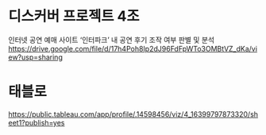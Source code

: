 # 디스커버 프로젝트 4조

인터넷 공연 예매 사이트 ‘인터파크’ 내 공연 후기 조작 여부 판별 및 분석
https://drive.google.com/file/d/17h4Poh8Ip2dJ96FdFpWTo3OMBtVZ_dKa/view?usp=sharing

# 태블로
https://public.tableau.com/app/profile/.14598456/viz/4_16399797873320/sheet1?publish=yes
